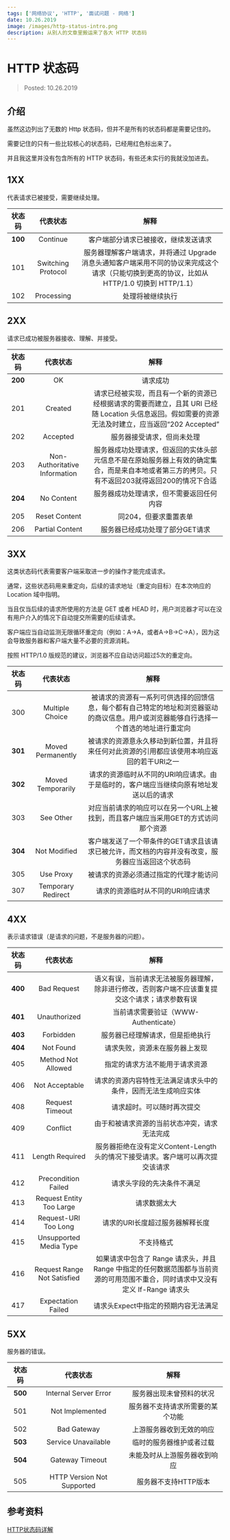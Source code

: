 ```yaml
---
tags: ['网络协议', 'HTTP', '面试问题 - 网络']
date: 10.26.2019
image: /images/http-status-intro.png
description: 从别人的文章里搬运来了各大 HTTP 状态码
---
```


# HTTP 状态码

> Posted: 10.26.2019

<Tag />

## 介绍

虽然这边列出了无数的 Http 状态码，但并不是所有的状态码都是需要记住的。

需要记住的只有一些比较核心的状态码，已经用红色标出来了。

并且我这里并没有包含所有的 HTTP 状态码，有些还未实行的我就没加进去。

## 1XX

代表请求已被接受，需要继续处理。

| 状态码 | 代表状态 | 解释 |
| :---:| :---: | :---: |
| <span v-red>**100**</span> | Continue | 客户端部分请求已被接收，继续发送请求 |
| 101 | Switching Protocol | 服务器理解客户端请求，并将通过 Upgrade 消息头通知客户端采用不同的协议来完成这个请求（只能切换到更高的协议，比如从 HTTP/1.0 切换到 HTTP/1.1） |
| 102 | Processing | 处理将被继续执行 |

## 2XX

请求已成功被服务器接收、理解、并接受。

| 状态码 | 代表状态 | 解释 |
| :---:| :---: | :---: |
| <span v-red>**200**</span> | OK | 请求成功 | 
| 201 | Created | 请求已经被实现，而且有一个新的资源已经根据请求的需要而建立，且其 URI 已经随 Location 头信息返回。假如需要的资源无法及时建立，应当返回“202 Accepted” |
| 202 | Accepted | 服务器接受请求，但尚未处理 |
| 203 | Non-Authoritative Information | 服务器成功处理请求，但返回的实体头部元信息不是在原始服务器上有效的确定集合，而是来自本地或者第三方的拷贝。只有不返回203就得返回200的情况下合适|
| <span v-red>**204**</span> | No Content | 服务器成功处理请求，但不需要返回任何内容 |
| 205 | Reset Content | 同204，但要求重置表单 |
| 206 | Partial Content | 服务器已经成功处理了部分GET请求 |

## 3XX

这类状态码代表需要客户端采取进一步的操作才能完成请求。

通常，这些状态码用来重定向，后续的请求地址（重定向目标）在本次响应的 Location 域中指明。

当且仅当后续的请求所使用的方法是 GET 或者 HEAD 时，用户浏览器才可以在没有用户介入的情况下自动提交所需要的后续请求。

客户端应当自动监测无限循环重定向（例如：A->A，或者A->B->C->A），因为这会导致服务器和客户端大量不必要的资源消耗。

按照 HTTP/1.0 版规范的建议，浏览器不应自动访问超过5次的重定向。

| 状态码 | 代表状态 | 解释 |
| :---:| :---: | :---: |
| 300 | Multiple Choice | 被请求的资源有一系列可供选择的回馈信息，每个都有自己特定的地址和浏览器驱动的商议信息。用户或浏览器能够自行选择一个首选的地址进行重定向 |
| <span v-red>**301**</span> | Moved Permanently |  被请求的资源意永久移动到新位置，并且将来任何对此资源的引用都应该使用本响应返回的若干URI之一 |
| <span v-red>**302**</span> | Moved Temporarily | 请求的资源临时从不同的URI响应请求。由于是临时的，客户端应当继续向原有地址发送以后的请求 | 
| 303 | See Other | 对应当前请求的响应可以在另一个URL上被找到，而且客户端应当采用GET的方式访问那个资源 |
| <span v-red>**304**</span> | Not Modified | 客户端发送了一个带条件的GET请求且该请求已被允许，而文档的内容并没有改变，服务器应当返回这个状态码 | 
| 305 | Use Proxy | 被请求的资源必须通过指定的代理才能访问 |
| 307 | Temporary Redirect | 请求的资源临时从不同的URI响应请求 |

## 4XX

表示请求错误（是请求的问题，不是服务器的问题）。

| 状态码 | 代表状态 | 解释 |
| :---:| :---: | :---: |
| <span v-red>**400**</span> | Bad Request | 语义有误，当前请求无法被服务器理解，除非进行修改，否则客户端不应该重复提交这个请求；请求参数有误 |
| <span v-red>**401**</span> | Unauthorized | 当前请求需要验证（WWW-Authenticate） |
| <span v-red>**403**</span> | Forbidden | 服务器已经理解请求，但是拒绝执行 |
| <span v-red>**404**</span> | Not Found | 请求失败，资源未在服务器上发现 |
| 405 | Method Not Allowed | 指定的请求方法不能用于请求资源 |
| 406 | Not Acceptable | 请求的资源内容特性无法满足请求头中的条件，因而无法生成响应实体 |
| 408 | Request Timeout | 请求超时。可以随时再次提交 |
| 409 | Conflict | 由于和被请求资源的当前状态冲突，请求无法完成 |
| 411 | Length Required | 服务器拒绝在没有定义Content-Length头的情况下接受请求。客户端可以再次提交该请求 |
| 412 | Precondition Failed | 请求头字段的先决条件不满足 |
| 413 | Request Entity Too Large | 请求数据太大 |
| 414 | Request-URI Too Long | 请求的URI长度超过服务器解释长度 |
| 415 | Unsupported Media Type | 不支持格式 |
| 416 | Request Range Not Satisfied | 如果请求中包含了 Range 请求头，并且 Range 中指定的任何数据范围都与当前资源的可用范围不重合，同时请求中又没有定义 If-Range 请求头 |
| 417 | Expectation Failed | 请求头Expect中指定的预期内容无法满足 |

## 5XX

服务器的错误。

| 状态码 | 代表状态 | 解释 |
| :---:| :---: | :---: |
| <span v-red>**500**</span> | Internal Server Error | 服务器出现未曾预料的状况 |
| 501 | Not Implemented | 服务器不支持请求所需要的某个功能 |
| 502 | Bad Gateway |  上游服务器收到无效的响应 |
| <span v-red>**503**</span> | Service Unavailable | 临时的服务器维护或者过载 |
| <span v-red>**504**</span> | Gateway Timeout | 未能及时从上游服务器收到响应 |
| 505 | HTTP Version Not Supported | 服务器不支持HTTP版本 |


## 参考资料

[HTTP状态码详解](http://tool.oschina.net/commons?type=5)

<Chirpy />